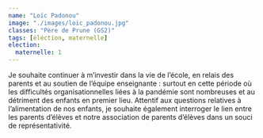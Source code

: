 ```yaml
---
name: "Loïc Padonou"
image: "./images/loic_padonou.jpg"
classes: "Père de Prune (GS2)"
tags: [éléction, maternelle]
election:
  maternelle: 1
---
```


Je souhaite continuer à m’investir dans la vie de l’école, en relais des parents et au soutien de l’équipe enseignante : surtout en cette période où les difficultés organisationnelles liées à la pandémie sont nombreuses et au détriment des enfants en premier lieu. 
Attentif aux questions relatives à l’alimentation de nos enfants, je souhaite également interroger le lien entre les parents d’élèves et notre association de parents d’élèves dans un souci de représentativité. 